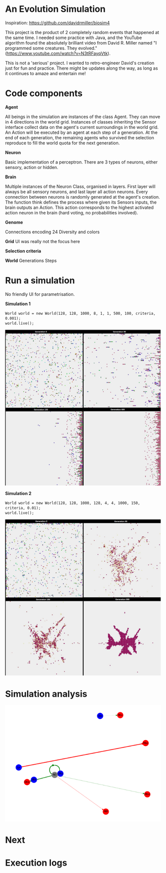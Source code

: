  
# An Evolution Simulation

Inspiration: https://github.com/davidrmiller/biosim4

This project is the product of 2 completely random events that happened at the same time. I needed some practice with
Java, and the YouTube algorithm found the absolutely brilliant video from David R. Miller named "I programmed some creatures. They
evolved." (https://www.youtube.com/watch?v=N3tRFayqVtk). 

This is not a 'serious' project. I wanted to retro-engineer David's creation just for fun and practice. There might be 
updates along the way, as long as it continues to amaze and entertain me!

# Code components

**Agent**

All beings in the simulation are instances of the class Agent. They can move in 4 directions in the world grid.
Instances of classes inheriting the Sensor interface collect data on the agent's current surroundings in the world grid.
An Action will be executed by an agent at each step of a generation. 
At the end of each generation, the remaining agents who survived the selection reproduce to fill the world quota for the
next generation.

**Neuron**

Basic implementation of a perceptron. There are 3 types of neurons, either sensory, action or hidden.

**Brain**

Multiple instances of the Neuron Class, organised in layers. First layer will always be all sensory neurons, and last 
layer all action neurons. Every connection between neurons is randomly generated at the agent's creation.
The function think defines the process where given its Sensors inputs, the brain outputs an Action. This action
corresponds to the highest activated action neuron in the brain (hard voting, no probabilities involved).

**Genome**

Connections encoding
24 
Diversity and colors

**Grid**
UI was really not the focus here

**Selection criteria**


**World**
Generations
Steps

# Run a simulation

No friendly UI for parametrisation.

**Simulation 1**
```
World world = new World(128, 128, 1000, 8, 1, 1, 500, 100, criteria, 0.001);
world.live();
```
![Simulation 1 summary](./images/simulation_1.png)

**Simulation 2**
```
World world = new World(128, 128, 1000, 128, 4, 4, 1000, 150, criteria, 0.01);
world.live();
```
![Simulation 2 summary](./images/simulation_2.png)

# Simulation analysis

![Brain example](./images/simulation_1_brain.png)

# Next


# Execution logs
